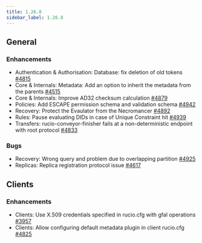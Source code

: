 ```yaml
---
title: 1.26.8
sidebar_label: 1.26.8
---
```


## General

### Enhancements
- Authentication & Authorisation: Database: fix deletion of old tokens [#4815](https://github.com/rucio/rucio/issues/4815)
- Core & Internals: Metadata: Add an option to inherit the metadata from the parents [#4515](https://github.com/rucio/rucio/issues/4515)
- Core & Internals: Improve AD32 checksum calculation [#4879](https://github.com/rucio/rucio/issues/4879)
- Policies: Add ESCAPE permission schema and validation schema  [#4942](https://github.com/rucio/rucio/issues/4942)
- Recovery: Protect the Evaulator from the Necromancer [#4892](https://github.com/rucio/rucio/issues/4892)
- Rules: Pause evaluating DIDs in case of Unique Constraint hit [#4939](https://github.com/rucio/rucio/issues/4939)
- Transfers: rucio-conveyor-finisher fails at a non-deterministic endpoint with root protocol [#4833](https://github.com/rucio/rucio/issues/4833)

### Bugs
- Recovery: Wrong query and problem due to overlapping partition [#4925](https://github.com/rucio/rucio/issues/4925)
- Replicas: Replica registration protocol issue [#4617](https://github.com/rucio/rucio/issues/4617)

## Clients

### Enhancements
- Clients: Use X.509 credentials specified in rucio.cfg with gfal operations [#3957](https://github.com/rucio/rucio/issues/3957)
- Clients: Allow configuring default metadata plugin in client rucio.cfg [#4825](https://github.com/rucio/rucio/issues/4825)
